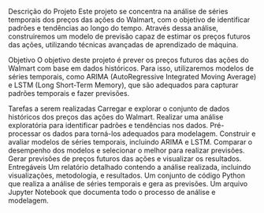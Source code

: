 Descrição do Projeto
Este projeto se concentra na análise de séries temporais dos preços das ações do Walmart, com o objetivo de identificar padrões e tendências ao longo do tempo. Através dessa análise, construiremos um modelo de previsão capaz de estimar os preços futuros das ações, utilizando técnicas avançadas de aprendizado de máquina.

Objetivo
O objetivo deste projeto é prever os preços futuros das ações do Walmart com base em dados históricos. Para isso, utilizaremos modelos de séries temporais, como ARIMA (AutoRegressive Integrated Moving Average) e LSTM (Long Short-Term Memory), que são adequados para capturar padrões temporais e fazer previsões.

Tarefas a serem realizadas
Carregar e explorar o conjunto de dados históricos dos preços das ações do Walmart.
Realizar uma análise exploratória para identificar padrões e tendências nos dados.
Pré-processar os dados para torná-los adequados para modelagem.
Construir e avaliar modelos de séries temporais, incluindo ARIMA e LSTM.
Comparar o desempenho dos modelos e selecionar o melhor para realizar previsões.
Gerar previsões de preços futuros das ações e visualizar os resultados.
Entregáveis
Um relatório detalhado contendo a análise realizada, incluindo visualizações, metodologia, e resultados.
Um conjunto de código Python que realiza a análise de séries temporais e gera as previsões.
Um arquivo Jupyter Notebook que documenta todo o processo de análise e modelagem.
